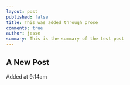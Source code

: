 ```yaml
---
layout: post
published: false
title: This was added through prose
comments: true
author: jesse
summary: This is the summary of the test post
---
```


## A New Post

Added at 9:14am